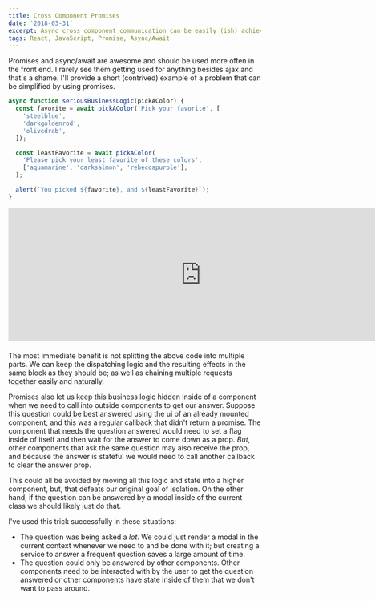 ```yaml
---
title: Cross Component Promises
date: '2018-03-31'
excerpt: Async cross component communication can be easily (ish) achieved without breaking component data flow rules
tags: React, JavaScript, Promise, Async/Await
---
```


Promises and async/await are awesome and should be used more often in the front end. I rarely see them getting used for anything besides ajax and that's a shame. I'll provide a short (contrived) example of a problem that can be simplified by using promises.

```jsx
async function seriousBusinessLogic(pickAColor) {
  const favorite = await pickAColor('Pick your favorite', [
    'steelblue',
    'darkgoldenrod',
    'olivedrab',
  ]);

  const leastFavorite = await pickAColor(
    'Please pick your least favorite of these colors',
    ['aquamarine', 'darksalmon', 'rebeccapurple'],
  );

  alert(`You picked ${favorite}, and ${leastFavorite}`);
}
```

<style>
  .codepen {
    max-width: 768px;
    width: 768px;
    min-width: 0px;
    margin-bottom: 1.5em;
    display: block;
  }
</style>

<iframe class="codepen" height="265"  scrolling="no" title="Promises are Great blog post example" src="https://codepen.io/genuine_smiles/embed/rbNOWO?height=265&theme-id=dark&default-tab=result" frameborder="no" loading="lazy" allowtransparency="true" allowfullscreen="true">
  See the Pen <a href='https://codepen.io/genuine_smiles/pen/rbNOWO'>Promises are Great blog post example</a> by Maxwell Burson
  (<a href='https://codepen.io/genuine_smiles'>@genuine_smiles</a>) on <a href='https://codepen.io'>CodePen</a>.
</iframe>

The most immediate benefit is not splitting the above code into multiple parts. We can keep the dispatching logic and the resulting effects in the same block as they should be; as well as chaining multiple requests together easily and naturally.

Promises also let us keep this business logic hidden inside of a component when we need to call into outside components to get our answer. Suppose this question could be best answered using the ui of an already mounted component, and this was a regular callback that didn't return a promise. The component that needs the question answered would need to set a flag inside of itself and then wait for the answer to come down as a prop. _But_, other components that ask the same question may also receive the prop, and because the answer is stateful we would need to call another callback to clear the answer prop.

This could all be avoided by moving all this logic and state into a higher component, but, that defeats our original goal of isolation. On the other hand, if the question can be answered by a modal inside of the current class we should likely just do that.

I've used this trick successfully in these situations:

- The question was being asked a _lot_. We could just render a modal in the current context whenever we need to and be done with it; but creating a service to answer a frequent question saves a large amount of time.
- The question could only be answered by other components. Other components need to be interacted with by the user to get the question answered or other components have state inside of them that we don't want to pass around.
